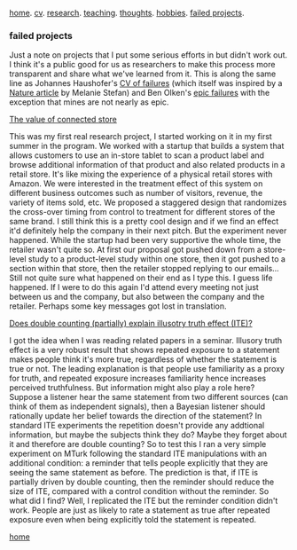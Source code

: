 [home](./). [cv](./assets/files/CV.pdf). [research](./research.md). [teaching](./teaching.md). [thoughts](./thought.md). [hobbies](./hobby.md). [failed projects](./failed.md).

### failed projects 

Just a note on projects that I put some serious efforts in but didn't work out. I think it's a public good for us as researchers to make this process more transparent and share what we've learned from it. This is along the same line as Johannes Haushofer's [CV of failures](https://www.princeton.edu/~joha/Johannes_Haushofer_CV_of_Failures.pdf) (which itself was inspired by a [Nature article](https://www.nature.com/naturejobs/science/articles/10.1038/nj7322-467a) by Melanie Stefan) and Ben Olken's [epic failures](https://economics.mit.edu/files/18768) with the exception that mines are not nearly as epic.

<ins>The value of connected store</ins>

This was my first real research project, I started working on it in my first summer in the program. We worked with a startup that builds a system that allows customers to use an in-store tablet to scan a product label and browse additional information of that product and also related products in a retail store. It's like mixing the experience of a physical retail stores with Amazon. We were interested in the treatment effect of this system on different business outcomes such as number of visitors, revenue, the variety of items sold, etc. We proposed a staggered design that randomizes the cross-over timing from control to treatment for different stores of the same brand. I still think this is a pretty cool design and if we find an effect it'd definitely help the company in their next pitch. But the experiment never happened. While the startup had been very supportive the whole time, the retailer wasn't quite so. At first our proposal got pushed down from a store-level study to a product-level study within one store, then it got pushed to a section within that store, then the retailer stopped replying to our emails... Still not quite sure what happened on their end as I type this. I guess life happened. If I were to do this again I'd attend every meeting not just between us and the company, but also between the company and the retailer. Perhaps some key messages got lost in translation. 

<ins>Does double counting (partially) explain illusotry truth effect (ITE)?</ins>

I got the idea when I was reading related papers in a seminar. Illusory truth effect is a very robust result that shows repeated exposure to a statement makes people think it's more true, regardless of whether the statement is true or not. The leading explanation is that people use familiarity as a proxy for truth, and repeated exposure increases familiarity hence increases perceived truthfulness. But information might also play a role here? Suppose a listener hear the same statement from two different sources (can think of them as independent signals), then a Bayesian listener should rationally update her belief towards the direction of the statement? In standard ITE experiments the repetition doesn't provide any addtional information, but maybe the subjects think they do? Maybe they forget about it and therefore are double counting? So to test this I ran a very simple experiment on MTurk following the standard ITE manipulations with an additional condition: a reminder that tells people explicitly that they are seeing the same statement as before. The prediction is that, if ITE is partially driven by double counting, then the reminder should reduce the size of ITE, compared with a control condition without the reminder. So what did I find? Well, I replicated the ITE but the reminder condition didn't work. People are just as likely to rate a statement as true after repeated exposure even when being explicitly told the statement is repeated. 

[home](./)
